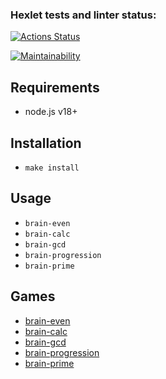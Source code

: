 ### Hexlet tests and linter status:
[![Actions Status](https://github.com/datsenko-md/backend-project-lvl1/workflows/hexlet-check/badge.svg)](https://github.com/datsenko-md/backend-project-lvl1/actions)

[![Maintainability](https://api.codeclimate.com/v1/badges/0cc99f352e024a59e91b/maintainability)](https://codeclimate.com/github/datsenko-md/backend-project-lvl1/maintainability)


## Requirements

* node.js v18+

## Installation

* ```make install```

## Usage

* ```brain-even```
* ```brain-calc```
* ```brain-gcd```
* ```brain-progression```
* ```brain-prime```

## Games

* [brain-even](https://asciinema.org/a/mpJ2h6TjF3I6rqFtSWM8wsxXG)
* [brain-calc](https://asciinema.org/a/7Bt8elNNcQ2PpCKT48QxAHmmt)
* [brain-gcd](https://asciinema.org/a/UgxY6X7NZ19GB0PbEMcF7pQAs)
* [brain-progression](https://asciinema.org/a/RDsA85XaAHBhf8hBnnvcFetz8)
* [brain-prime](https://asciinema.org/a/KHR24pek1pfVKee0UipfNG47A)
